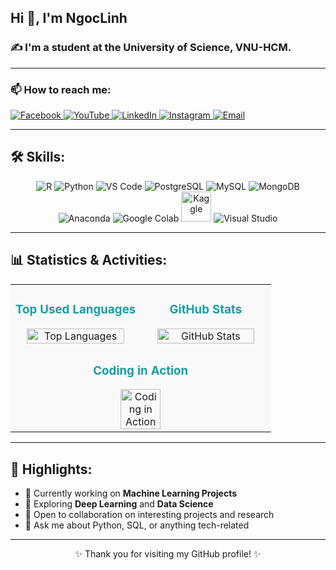 <h2 align="left">Hi 👋, I'm NgocLinh</h2>
<h3 align="left">✍ I'm a student at the University of Science, VNU-HCM.</h3>

---

### 📫 How to reach me:

<p align="left">
  <a href="https://www.facebook.com/profile.php?id=100030448200454&locale=vi_VN" target="_blank">
    <img src="https://img.icons8.com/fluency/32/facebook-new.png" alt="Facebook"/>
  </a>
  <a href="https://www.youtube.com/@noichao005" target="_blank">
    <img src="https://img.icons8.com/fluency/32/youtube-play.png" alt="YouTube"/>
  </a>
  <a href="https://www.linkedin.com/in/ng%E1%BB%8Dc-linh-phan-th%E1%BB%8B-a07246352" target="_blank">
    <img src="https://img.icons8.com/fluency/32/linkedin.png" alt="LinkedIn"/>
  </a>
  <a href="https://instagram.com/n_nlyh" target="_blank">
    <img src="https://img.icons8.com/fluency/32/instagram-new.png" alt="Instagram"/>
  </a>
  <a href="mailto:noichao_007@gmail.com" target="_blank">
    <img src="https://img.icons8.com/fluency/32/gmail.png" alt="Email"/>
  </a>
</p>

---

## 🛠 Skills:

<p align="center">
<img src="https://img.icons8.com/color/48/letter-r.png" alt="R"/>
  <img src="https://img.icons8.com/color/48/python--v1.png" alt="Python"/>
  <img src="https://img.icons8.com/color/48/visual-studio-code-2019.png" alt="VS Code"/>
  <img src="https://img.icons8.com/color/48/postgreesql.png" alt="PostgreSQL"/>
  <img src="https://img.icons8.com/color/48/mysql-logo.png" alt="MySQL"/>
  <img src="https://img.icons8.com/color/48/mongodb.png" alt="MongoDB"/>
  <img src="https://img.icons8.com/dusk/48/anaconda.png" alt="Anaconda"/>
  <img src="https://img.icons8.com/color/48/google-colab.png" alt="Google Colab"/>
  <img src="https://cdn.jsdelivr.net/gh/devicons/devicon/icons/kaggle/kaggle-original-wordmark.svg" width="48" height="48" alt="Kaggle"/>
  <img src="https://img.icons8.com/color/48/visual-studio--v2.png" alt="Visual Studio"/>
  
</p>

---

## 📊 Statistics & Activities:

<table align="center" width="90%">
  <tr>
    <td align="center" width="50%" style="background-color: #f9f9f9;">
      <h3 style="color:#179fa3;">Top Used Languages</h3>
      <img src="https://github-readme-stats.vercel.app/api/top-langs/?username=nlinhpt&layout=compact&theme=material-palenight&hide=css&langs_count=6" alt="Top Languages" width="90%">
    </td>
    <td align="center" width="50%" style="background-color: #f9f9f9;">
      <h3 style="color:#179fa3;">GitHub Stats</h3>
      <img src="https://github-readme-stats.vercel.app/api?username=nlinhpt&show_icons=true&theme=material-palenight&count_private=true&include_all_commits=true" alt="GitHub Stats" width="90%">
    </td>
  </tr>
  <tr>
    <td colspan="2" align="center" style="background-color: #f9f9f9;">
      <h3 style="color:#179fa3;">Coding in Action</h3>
      <img src="https://cdn.dribbble.com/users/1787323/screenshots/7470213/media/d5a4462755c5c2e1bcb64440f6106b36.gif" alt="Coding in Action" width="40%" style="border-radius: 10px;">
    </td>
  </tr>
</table>

---

## 🌟 Highlights:

- 🔭 Currently working on **Machine Learning Projects**  
- 🌱 Exploring **Deep Learning** and **Data Science**  
- 🤝 Open to collaboration on interesting projects and research  
- 💬 Ask me about Python, SQL, or anything tech-related  

---

<p align="center">✨ Thank you for visiting my GitHub profile! ✨</p>

